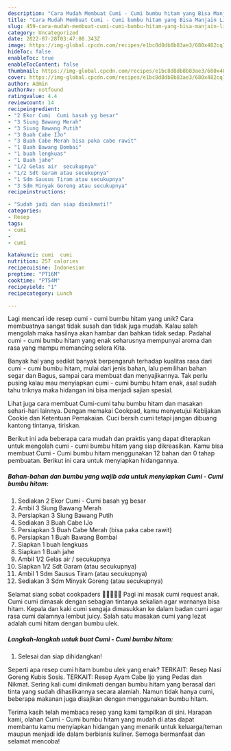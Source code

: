 ```yaml
---
description: "Cara Mudah Membuat Cumi - Cumi bumbu hitam yang Bisa Manjain Lidah"
title: "Cara Mudah Membuat Cumi - Cumi bumbu hitam yang Bisa Manjain Lidah"
slug: 459-cara-mudah-membuat-cumi-cumi-bumbu-hitam-yang-bisa-manjain-lidah
category: Uncategorized
date: 2022-07-28T03:47:08.343Z
image: https://img-global.cpcdn.com/recipes/e1bc8d8db8b83ae3/680x482cq70/cumi-cumi-bumbu-hitam-foto-resep-utama.jpg
hideToc: false
enableToc: true
enableTocContent: false
thumbnail: https://img-global.cpcdn.com/recipes/e1bc8d8db8b83ae3/680x482cq70/cumi-cumi-bumbu-hitam-foto-resep-utama.jpg
cover: https://img-global.cpcdn.com/recipes/e1bc8d8db8b83ae3/680x482cq70/cumi-cumi-bumbu-hitam-foto-resep-utama.jpg
author: Admin
authorAv: notfound
ratingvalue: 4.4
reviewcount: 14
recipeingredient:
- "2 Ekor Cumi  Cumi basah yg besar"
- "3 Siung Bawang Merah"
- "3 Siung Bawang Putih"
- "3 Buah Cabe IJo"
- "3 Buah Cabe Merah bisa paka cabe rawit"
- "1 Buah Bawang Bombai"
- "1 buah lengkuas"
- "1 Buah jahe"
- "1/2 Gelas air  secukupnya"
- "1/2 Sdt Garam atau secukupnya"
- "1 Sdm Sausus Tiram atau secukupnya"
- "3 Sdm Minyak Goreng atau secukupnya"
recipeinstructions:

- "Sudah jadi dan siap dinikmati!"
categories:
- Resep
tags:
- cumi
- 
- cumi

katakunci: cumi  cumi 
nutrition: 257 calories
recipecuisine: Indonesian
preptime: "PT16M"
cooktime: "PT54M"
recipeyield: "1"
recipecategory: Lunch

---
```





Lagi mencari ide resep cumi - cumi bumbu hitam yang unik? Cara membuatnya sangat tidak susah dan tidak juga mudah. Kalau salah mengolah maka hasilnya akan hambar dan bahkan tidak sedap. Padahal cumi - cumi bumbu hitam yang enak seharusnya mempunyai aroma dan rasa yang mampu memancing selera Kita.





Banyak hal yang sedikit banyak berpengaruh terhadap kualitas rasa dari cumi - cumi bumbu hitam, mulai dari jenis bahan, lalu pemilihan bahan segar dan Bagus, sampai cara membuat dan menyajikannya. Tak perlu pusing kalau mau menyiapkan cumi - cumi bumbu hitam enak,      asal sudah tahu triknya maka hidangan ini bisa menjadi sajian spesial.














Lihat juga cara membuat Cumi-cumi tahu bumbu hitam dan masakan sehari-hari lainnya. Dengan memakai Cookpad, kamu menyetujui Kebijakan Cookie dan Ketentuan Pemakaian. Cuci bersih cumi tetapi jangan dibuang kantong tintanya, tiriskan.






Berikut ini ada beberapa cara mudah dan praktis yang dapat diterapkan untuk mengolah cumi - cumi bumbu hitam yang siap dikreasikan. Kamu bisa membuat Cumi - Cumi bumbu hitam menggunakan 12 bahan dan 0 tahap pembuatan. Berikut ini cara untuk menyiapkan hidangannya.

<!--inarticleads1-->

##### Bahan-bahan dan bumbu yang wajib ada untuk menyiapkan Cumi - Cumi bumbu hitam:

1. Sediakan 2 Ekor Cumi - Cumi basah yg besar
1. Ambil 3 Siung Bawang Merah
1. Persiapkan 3 Siung Bawang Putih
1. Sediakan 3 Buah Cabe IJo
1. Persiapkan 3 Buah Cabe Merah (bisa paka cabe rawit)
1. Persiapkan 1 Buah Bawang Bombai
1. Siapkan 1 buah lengkuas
1. Siapkan 1 Buah jahe
1. Ambil 1/2 Gelas air / secukupnya
1. Siapkan 1/2 Sdt Garam (atau secukupnya)
1. Ambil 1 Sdm Sausus Tiram (atau secukupnya)
1. Sediakan 3 Sdm Minyak Goreng (atau secukupnya)


Selamat siang sobat cookpaders 🤗🌱🌾🌻💕 Pagi ini masak cumi request anak. Cumi cumi dimasak dengan sebagian tintanya sekalian agar warnanya bisa hitam. Kepala dan kaki cumi sengaja dimasukkan ke dalam badan cumi agar rasa cumi dalamnya lembut juicy. Salah satu masakan cumi yang lezat adalah cumi hitam dengan bumbu ulek. 

<!--inarticleads2-->

##### Langkah-langkah untuk buat Cumi - Cumi bumbu hitam:


1. Selesai dan siap dihidangkan!

Seperti apa resep cumi hitam bumbu ulek yang enak? TERKAIT: Resep Nasi Goreng Kubis Sosis. TERKAIT: Resep Ayam Cabe Ijo yang Pedas dan Nikmat. Sering kali cumi dinikmati dengan bumbu hitam yang berasal dari tinta yang sudah dihasilkannya secara alamiah. Namun tidak hanya cumi, beberapa makanan juga disajikan dengan menggunakan bumbu hitam. 

Terima kasih telah membaca resep yang kami tampilkan di sini. Harapan kami, olahan Cumi - Cumi bumbu hitam yang mudah di atas dapat membantu kamu menyiapkan hidangan yang menarik untuk keluarga/teman maupun menjadi ide dalam berbisnis kuliner. Semoga bermanfaat dan selamat mencoba!
